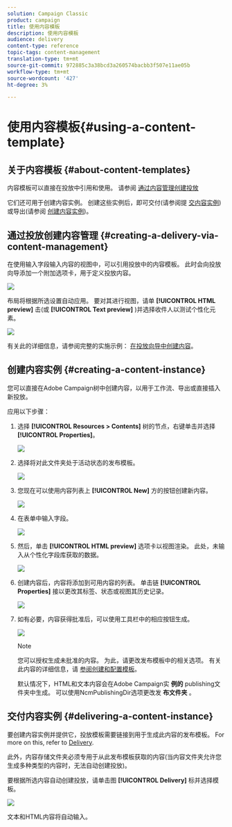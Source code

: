 ```yaml
---
solution: Campaign Classic
product: campaign
title: 使用内容模板
description: 使用内容模板
audience: delivery
content-type: reference
topic-tags: content-management
translation-type: tm+mt
source-git-commit: 972885c3a38bcd3a260574bacbb3f507e11ae05b
workflow-type: tm+mt
source-wordcount: '427'
ht-degree: 3%

---
```



# 使用内容模板{#using-a-content-template}

## 关于内容模板 {#about-content-templates}

内容模板可以直接在投放中引用和使用。 请参阅 [通过内容管理创建投放](#creating-a-delivery-via-content-management)

它们还可用于创建内容实例。 创建这些实例后，即可交付(请参阅提 [交内容实例](#delivering-a-content-instance))或导出(请参阅 [创建内容实例](#creating-a-content-instance))。

## 通过投放创建内容管理 {#creating-a-delivery-via-content-management}

在使用输入字段输入内容的视图中，可以引用投放中的内容模板。 此时会向投放向导添加一个附加选项卡，用于定义投放内容。

![](assets/s_ncs_content_deliver_a_content.png)

布局将根据所选设置自动应用。 要对其进行视图，请单 **[!UICONTROL HTML preview]** 击(或 **[!UICONTROL Text preview]** )并选择收件人以测试个性化元素。

![](assets/s_ncs_content_deliver_a_content_html.png)

有关此的详细信息，请参阅完整的实施示例： [在投放向导中创建内容](../../delivery/using/use-case--creating-content-management.md#creating-content-in-the-delivery-wizard)。

## 创建内容实例 {#creating-a-content-instance}

您可以直接在Adobe Campaign树中创建内容，以用于工作流、导出或直接插入新投放。

应用以下步骤：

1. 选择 **[!UICONTROL Resources > Contents]** 树的节点，右键单击并选择 **[!UICONTROL Properties]**。

   ![](assets/s_ncs_content_folder_properties.png)

1. 选择将对此文件夹处于活动状态的发布模板。

   ![](assets/s_ncs_content_folder_templates.png)

1. 您现在可以使用内容列表上 **[!UICONTROL New]** 方的按钮创建新内容。

   ![](assets/s_ncs_content_folder_create_a_template.png)

1. 在表单中输入字段。

   ![](assets/s_ncs_content_folder_use_a_template.png)

1. 然后，单击 **[!UICONTROL HTML preview]** 选项卡以视图渲染。 此处，未输入从个性化字段库获取的数据。

   ![](assets/s_ncs_content_folder_use_a_template_preview.png)

1. 创建内容后，内容将添加到可用内容的列表。 单击链 **[!UICONTROL Properties]** 接以更改其标签、状态或视图其历史记录。

   ![](assets/s_ncs_content_folder_template_properties.png)

1. 如有必要，内容获得批准后，可以使用工具栏中的相应按钮生成。

   ![](assets/s_ncs_content_folder_template_generate.png)

   >[!NOTE]
   >
   >您可以授权生成未批准的内容。 为此，请更改发布模板中的相关选项。 有关此内容的详细信息，请 [参阅创建和配置模板](../../delivery/using/publication-templates.md#creating-and-configuring-the-template)。

   默认情况下，HTML和文本内容会在Adobe Campaign实 **例的** publishing文件夹中生成。 可以使用NcmPublishingDir选项更改发 **布文件夹** 。

## 交付内容实例 {#delivering-a-content-instance}

要创建内容实例并提供它，投放模板需要链接到用于生成此内容的发布模板。 For more on this, refer to [Delivery](../../delivery/using/publication-templates.md#delivery).

此外，内容存储文件夹必须专用于从此发布模板获取的内容(当内容文件夹允许您生成多种类型的内容时，无法自动创建投放)。

要根据所选内容自动创建投放，请单击图 **[!UICONTROL Delivery]** 标并选择模板。

![](assets/s_ncs_content_folder_create_the_delivery.png)

文本和HTML内容将自动输入。

